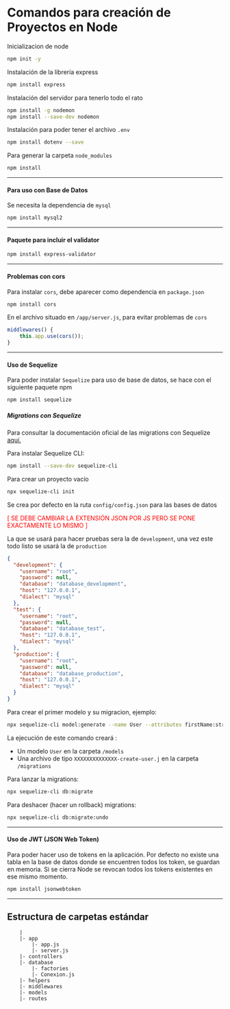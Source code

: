 # Comandos para creación de Proyectos en Node

Inicializacion de node
```bash
npm init -y
```

Instalación de la librería express
```bash
npm install express
```

Instalación del servidor para tenerlo todo el rato
```bash
npm install -g nodemon
npm install --save-dev nodemon
```

Instalación para poder tener el archivo `.env`
```bash
npm install dotenv --save
```

Para generar la carpeta ``node_modules``
```bash
npm install
```

----

#### Para uso con Base de Datos

Se necesita la dependencia de `mysql`
```bash
npm install mysql2
```

----

#### Paquete para incluir el validator

```bash
npm install express-validator
```

----

#### Problemas con cors

Para instalar `cors`, debe aparecer como dependencia en `package.json`
```bash
npm install cors
```
En el archivo situado en `/app/server.js`, para evitar problemas de `cors`
```js
middlewares() {
    this.app.use(cors());
}
```

----

#### Uso de Sequelize

Para poder instalar `Sequelize` para uso de base de datos, se hace con el siguiente paquete npm
```bash
npm install sequelize
```

##### Migrations con Sequelize

Para consultar la documentación oficial de las migrations con Sequelize [aquí.](https://sequelize.org/docs/v6/other-topics/migrations/)

Para instalar Sequelize CLI:
```bash
npm install --save-dev sequelize-cli
```

Para crear un proyecto vacío
```bash
npx sequelize-cli init
```

Se crea por defecto en la ruta `config/config.json` para las bases de datos
<p style="color: red;">[ SE DEBE CAMBIAR LA EXTENSIÓN JSON POR JS PERO SE PONE EXACTAMENTE LO MISMO ]</p>

La que se usará para hacer pruebas sera la de `development`, una vez este todo listo se usará la de `production`
```json
{
  "development": {
    "username": "root",
    "password": null,
    "database": "database_development",
    "host": "127.0.0.1",
    "dialect": "mysql"
  },
  "test": {
    "username": "root",
    "password": null,
    "database": "database_test",
    "host": "127.0.0.1",
    "dialect": "mysql"
  },
  "production": {
    "username": "root",
    "password": null,
    "database": "database_production",
    "host": "127.0.0.1",
    "dialect": "mysql"
  }
}
```

Para crear el primer modelo y su migracion, ejemplo:
```bash
npx sequelize-cli model:generate --name User --attributes firstName:string,lastName:string,email:string
```
La ejecución de este comando creará :
+ Un modelo `User` en la carpeta `/models`
+ Una archivo de tipo `XXXXXXXXXXXXXX-create-user.j` en la carpeta `/migrations`

Para lanzar la migrations:
```bash
npx sequelize-cli db:migrate
```

Para deshacer (hacer un rollback) migrations:
```bash
npx sequelize-cli db:migrate:undo
```

---

#### Uso de JWT (JSON Web Token)

Para poder hacer uso de tokens en la aplicación. Por defecto no existe una tabla en la base de datos donde se encuentren todos los token, se guardan en memoria. Si se cierra Node se revocan todos los tokens existentes en ese mismo momento.
```bash
npm install jsonwebtoken
```

---

## Estructura de carpetas estándar 

```
    |
    |- app
        |- app.js
        |- server.js
    |- controllers
    |- database
        |- factories
        |- Conexion.js
    |- helpers
    |- middlewares
    |- models
    |- routes
```